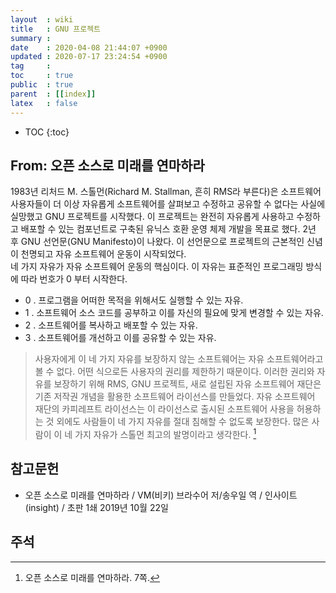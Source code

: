 ```yaml
---
layout  : wiki
title   : GNU 프로젝트
summary : 
date    : 2020-04-08 21:44:07 +0900
updated : 2020-07-17 23:24:54 +0900
tag     : 
toc     : true
public  : true
parent  : [[index]]
latex   : false
---
```

* TOC
{:toc}

## From: 오픈 소스로 미래를 연마하라

>
1983년 리처드 M. 스톨먼(Richard M. Stallman, 흔히 RMS라 부른다)은 소프트웨어 사용자들이 더 이상 자유롭게 소프트웨어를 살펴보고 수정하고 공유할 수 없다는 사실에 실망했고 GNU 프로젝트를 시작했다.
이 프로젝트는 완전히 자유롭게 사용하고 수정하고 배포할 수 있는 컴포넌트로 구축된 유닉스 호환 운영 체제 개발을 목표로 했다.
2년 후 GNU 선언문(GNU Manifesto)이 나왔다. 이 선언문으로 프로젝트의 근본적인 신념이 천명되고 자유 소프트웨어 운동이 시작되었다.  
네 가지 자유가 자유 소프트웨어 운동의 핵심이다.
이 자유는 표준적인 프로그래밍 방식에 따라 번호가 0 부터 시작한다.
- 0 . 프로그램을 어떠한 목적을 위해서도 실행할 수 있는 자유.
- 1 . 소프트웨어 소스 코드를 공부하고 이를 자신의 필요에 맞게 변경할 수 있는 자유.
- 2 . 소프트웨어를 복사하고 배포할 수 있는 자유.
- 3 . 소프트웨어를 개선하고 이를 공유할 수 있는 자유.

> 사용자에게 이 네 가지 자유를 보장하지 않는 소프트웨어는 자유 소프트웨어라고 볼 수 없다.
어떤 식으로든 사용자의 권리를 제한하기 때문이다.
이러한 권리와 자유를 보장하기 위해 RMS, GNU 프로젝트, 새로 설립된 자유 소프트웨어 재단은 기존 저작권 개념을 활용한 소프트웨어 라이선스를 만들었다.
자유 소프트웨어 재단의 카피레프트 라이선스는 이 라이선스로 출시된 소프트웨어 사용을 허용하는 것 외에도 사람들이 네 가지 자유를 절대 침해할 수 없도록 보장한다.
많은 사람이 이 네 가지 자유가 스톨먼 최고의 발명이라고 생각한다.
[^vm-8]


## 참고문헌

- 오픈 소스로 미래를 연마하라 / VM(비키) 브라수어 저/송우일 역 / 인사이트(insight) / 초판 1쇄 2019년 10월 22일

## 주석

[^vm-8]: 오픈 소스로 미래를 연마하라. 7쪽.

